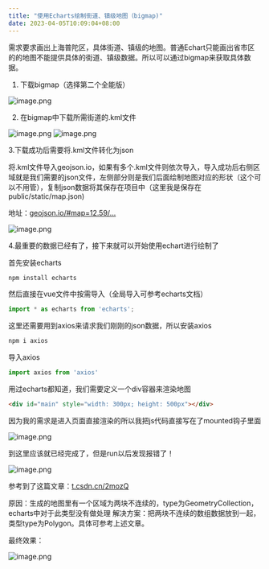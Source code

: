 ```yaml
---
title: "使用Echarts绘制街道、镇级地图（bigmap)"
date: 2023-04-05T10:09:04+08:00
---
```


需求要求画出上海普陀区，具体街道、镇级的地图。普通Echart只能画出省市区的的地图不能提供具体的街道、镇级数据。所以可以通过bigmap来获取具体数据。

1. 下载bigmap（选择第二个全能版）

![image.png](https://p3-juejin.byteimg.com/tos-cn-i-k3u1fbpfcp/d3912e060a1c4d07bcc00a0f004a1f0a~tplv-k3u1fbpfcp-zoom-in-crop-mark:1512:0:0:0.awebp?)

2. 在bigmap中下载所需街道的.kml文件

![image.png](https://p9-juejin.byteimg.com/tos-cn-i-k3u1fbpfcp/8220b00b2f394a75a7418767e4ae0527~tplv-k3u1fbpfcp-zoom-in-crop-mark:1512:0:0:0.awebp?) ![image.png](https://p1-juejin.byteimg.com/tos-cn-i-k3u1fbpfcp/259f8a4a5dbe435ca8491c08450f746a~tplv-k3u1fbpfcp-zoom-in-crop-mark:1512:0:0:0.awebp?)

3.下载成功后需要将.kml文件转化为json

将.kml文件导入geojson.io，如果有多个.kml文件则依次导入，导入成功后右侧区域就是我们需要的json文件，左侧部分则是我们后面绘制地图对应的形状（这个可以不用管），复制json数据将其保存在项目中（这里我是保存在public/static/map.json)

地址：[geojson.io/#map=12.59/…](https://geojson.io/#map=12.59/31.2626/121.38419)

![image.png](https://p6-juejin.byteimg.com/tos-cn-i-k3u1fbpfcp/9df9b16ba3274275b44be96218ee9dc6~tplv-k3u1fbpfcp-zoom-in-crop-mark:1512:0:0:0.awebp?)

4.最重要的数据已经有了，接下来就可以开始使用echart进行绘制了

首先安装echarts

```bash
npm install echarts
```

然后直接在vue文件中按需导入（全局导入可参考echarts文档）

```javascript
import * as echarts from 'echarts';
```

这里还需要用到axios来请求我们刚刚的json数据，所以安装axios

```bash
npm i axios
```

导入axios

```javascript
import axios from 'axios'
```

用过echarts都知道，我们需要定义一个div容器来渲染地图

```html
<div id="main" style="width: 300px; height: 500px"></div>
```

因为我的需求是进入页面直接渲染的所以我把js代码直接写在了mounted钩子里面

![image.png](https://p6-juejin.byteimg.com/tos-cn-i-k3u1fbpfcp/81b2db630caa40e4bdf5859aa2e5465e~tplv-k3u1fbpfcp-zoom-in-crop-mark:1512:0:0:0.awebp?)

到这里应该就已经完成了，但是run以后发现报错了！

![image.png](https://p9-juejin.byteimg.com/tos-cn-i-k3u1fbpfcp/8ec2ed9dca5c456d9b2ba068d4ee97ee~tplv-k3u1fbpfcp-zoom-in-crop-mark:1512:0:0:0.awebp?)

参考到了这篇文章：[t.csdn.cn/2mozQ](http://t.csdn.cn/2mozQ)

原因：生成的地图里有一个区域为两块不连续的，type为GeometryCollection，echarts中对于此类型没有做处理 解决方案：把两块不连续的数组数据放到一起，类型type为Polygon。具体可参考上述文章。

最终效果：

![image.png](https://p9-juejin.byteimg.com/tos-cn-i-k3u1fbpfcp/bbe32814de4847ca9bb0eb06a68699ac~tplv-k3u1fbpfcp-zoom-in-crop-mark:1512:0:0:0.awebp?)